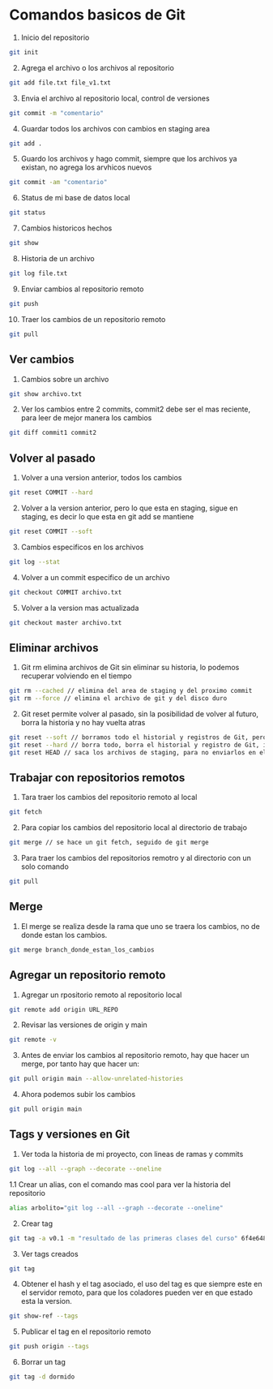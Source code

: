# Comandos basicos de Git

1. Inicio del repositorio
```bash 
git init
```

2. Agrega el archivo o los archivos al repositorio 
```bash 
git add file.txt file_v1.txt
```

3. Envia el archivo al repositorio local, control de versiones 
```bash 
git commit -m "comentario"
```

4. Guardar todos los archivos con cambios en staging area
```bash
git add .
```

5. Guardo los archivos y hago commit, siempre que los archivos ya existan, no agrega los arvhicos nuevos
```bash
git commit -am "comentario"
```

6. Status de mi base de datos local 
```bash
git status 
```

7. Cambios historicos hechos 
```bash
git show
```

8. Historia de un archivo 
```bash 
git log file.txt 
```

9. Enviar cambios al repositorio remoto 
```bash 
git push 
```

10. Traer los cambios de un repositorio remoto 
```bash 
git pull
```

## Ver cambios 

1. Cambios sobre un archivo 
```bash 
git show archivo.txt
```

2. Ver los cambios entre 2 commits, commit2 debe ser el mas reciente, para leer de mejor manera los cambios
```bash 
git diff commit1 commit2
```

## Volver al pasado 

1. Volver a una version anterior, todos los cambios 
```bash 
git reset COMMIT --hard
```

2. Volver a la version anterior, pero lo que esta en staging, sigue en staging, es decir lo que esta en git add se mantiene 
```bash 
git reset COMMIT --soft
```

3. Cambios especificos en los archivos 
```bash 
git log --stat 
```

4. Volver a un commit especifico de un archivo 
```bash 
git checkout COMMIT archivo.txt 
```

5. Volver a la version mas actualizada
```bash
git checkout master archivo.txt 
```

## Eliminar archivos 

1. Git rm elimina archivos de Git sin eliminar su historia, lo podemos recuperar volviendo en el tiempo
```bash 
git rm --cached // elimina del area de staging y del proximo commit 
git rm --force // elimina el archivo de git y del disco duro 
```

2. Git reset permite volver al pasado, sin la posibilidad de volver al futuro, borra la historia y no hay vuelta atras
```bash 
git reset --soft // borramos todo el historial y registros de Git, pero guardamos los cambios que tenemos en staging 
git reset --hard // borra todo, borra el historial y registro de Git, incluido staging 
git reset HEAD // saca los archivos de staging, para no enviarlos en el commit, se pueden volver a agregar con git add .
```

## Trabajar con repositorios remotos

1. Tara traer los cambios del repositorio remoto al local 
```bash 
git fetch 
```

2. Para copiar los cambios del repositorio local al directorio de trabajo
```bash 
git merge // se hace un git fetch, seguido de git merge 
```

3. Para traer los cambios del repositorios remotro y al directorio con un solo comando 
```bash 
git pull
```

## Merge

1. El merge se realiza desde la rama que uno se traera los cambios, no de donde estan los cambios.
```bash 
git merge branch_donde_estan_los_cambios
```

## Agregar un repositorio remoto 

1. Agregar un rpositorio remoto al repositorio local
```bash 
git remote add origin URL_REPO
```

2. Revisar las versiones de origin y main 
```bash 
git remote -v 
```

3. Antes de enviar los cambios al repositorio remoto, hay que hacer un merge, por tanto hay que hacer un:
```bash 
git pull origin main --allow-unrelated-histories 
```

4. Ahora podemos subir los cambios
```bash
git pull origin main 
```

## Tags y versiones en Git


1. Ver toda la historia de mi proyecto, con lineas de ramas y commits 
```bash 
git log --all --graph --decorate --oneline
```

1.1 Crear un alias, con el comando mas cool para ver la historia del repositorio 
```bash 
alias arbolito="git log --all --graph --decorate --oneline"
```

2. Crear tag
```bash
git tag -a v0.1 -m "resultado de las primeras clases del curso" 6f4e648
```

3. Ver tags creados
```bash 
git tag
```

4. Obtener el hash y el tag asociado, el uso del tag es que siempre este en el servidor remoto, para que los coladores pueden ver en que estado esta la version.
```bash 
git show-ref --tags
```

5. Publicar el tag en el repositorio remoto
```bash 
git push origin --tags 
```

6. Borrar un tag 
```bash 
git tag -d dormido
```
